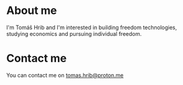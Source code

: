 # About me
I'm Tomáš Hrib and I'm interested in building freedom technologies, studying economics and pursuing individual freedom.
# Contact me
You can contact me on tomas.hrib@proton.me
<!---
tomashrib/tomashrib is a ✨ special ✨ repository because its `README.md` (this file) appears on your GitHub profile.
You can click the Preview link to take a look at your changes.
--->
